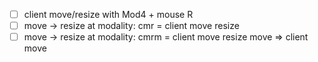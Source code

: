 - [ ] client move/resize with Mod4 + mouse R
- [ ] move -> resize at modality: cmr = client move resize
- [ ] move -> resize at modality: cmrm = client move resize move => client move

